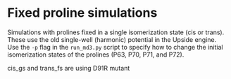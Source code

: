 # Fixed proline simulations

Simulations with prolines fixed in a single isomerization state (cis or trans).
These use the old single-well (harmonic) potential in the Upside engine.
Use the `-p` flag in the `run_md3.py` script to specify how to change
the initial isomerization states of the prolines (P63, P70, P71, and P72).

cis_gs and trans_fs are using D91R mutant
